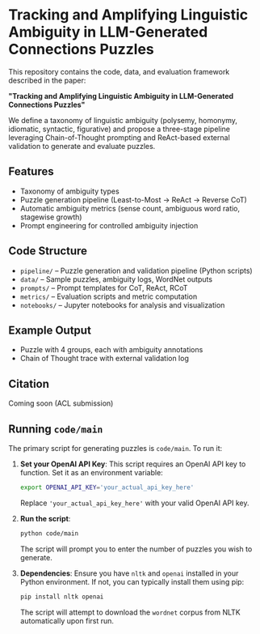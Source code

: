 # Tracking and Amplifying Linguistic Ambiguity in LLM-Generated Connections Puzzles

This repository contains the code, data, and evaluation framework described in the paper:

**"Tracking and Amplifying Linguistic Ambiguity in LLM-Generated Connections Puzzles"**

We define a taxonomy of linguistic ambiguity (polysemy, homonymy, idiomatic, syntactic, figurative) and propose a three-stage pipeline leveraging Chain-of-Thought prompting and ReAct-based external validation to generate and evaluate puzzles.

## Features

- Taxonomy of ambiguity types
- Puzzle generation pipeline (Least-to-Most → ReAct → Reverse CoT)
- Automatic ambiguity metrics (sense count, ambiguous word ratio, stagewise growth)
- Prompt engineering for controlled ambiguity injection

## Code Structure

- `pipeline/` – Puzzle generation and validation pipeline (Python scripts)
- `data/` – Sample puzzles, ambiguity logs, WordNet outputs
- `prompts/` – Prompt templates for CoT, ReAct, RCoT
- `metrics/` – Evaluation scripts and metric computation
- `notebooks/` – Jupyter notebooks for analysis and visualization

## Example Output

- Puzzle with 4 groups, each with ambiguity annotations
- Chain of Thought trace with external validation log

## Citation

Coming soon (ACL submission)

## Running `code/main`

The primary script for generating puzzles is `code/main`. To run it:

1.  **Set your OpenAI API Key**: This script requires an OpenAI API key to function. Set it as an environment variable:
    ```bash
    export OPENAI_API_KEY='your_actual_api_key_here'
    ```
    Replace `'your_actual_api_key_here'` with your valid OpenAI API key.

2.  **Run the script**:
    ```bash
    python code/main
    ```
    The script will prompt you to enter the number of puzzles you wish to generate.

3.  **Dependencies**: Ensure you have `nltk` and `openai` installed in your Python environment. If not, you can typically install them using pip:
    ```bash
    pip install nltk openai
    ```
    The script will attempt to download the `wordnet` corpus from NLTK automatically upon first run.
